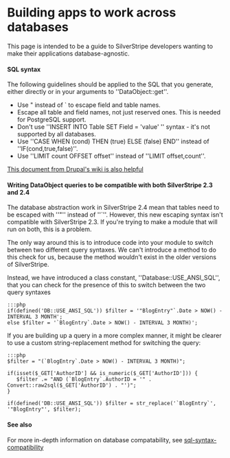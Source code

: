 # Building apps to work across databases

This page is intended to be a guide to SilverStripe developers wanting to make their applications database-agnostic.

#### SQL syntax

The following guidelines should be applied to the SQL that you generate, either directly or in your arguments to
''DataObject::get''.

*  Use " instead of ` to escape field and table names.
*  Escape all table and field names, not just reserved ones.  This is needed for PostgreSQL support.
*  Don't use ''INSERT INTO Table SET Field = 'value' '' syntax - it's not supported by all databases.
*  Use ''CASE WHEN (cond) THEN (true) ELSE (false) END'' instead of ''IF(cond,true,false)''.
*  Use ''LIMIT count OFFSET offset'' instead of ''LIMIT offset,count''.

[This document from Drupal's wiki is also helpful](http://drupal.org/node/555514)


#### Writing DataObject queries to be compatible with both SilverStripe 2.3 and 2.4

The database abstraction work in SilverStripe 2.4 mean that tables need to be escaped with ''"'' instead of ''`''. 
However, this new escaping syntax isn't compatible with SilverStripe 2.3.  If you're trying to make a module that will
run on both, this is a problem.

The only way around this is to introduce code into your module to switch between two different query syntaxes.  We can't
introduce a method to do this check for us, because the method wouldn't exist in the older versions of SilverStripe.

Instead, we have introduced a class constant, ''Database::USE_ANSI_SQL'', that you can check for the presence of this to
switch between the two query syntaxes

	:::php
	if(defined('DB::USE_ANSI_SQL')) $filter = '"BlogEntry"`.Date > NOW() - INTERVAL 3 MONTH';
	else $filter = '`BlogEntry`.Date > NOW() - INTERVAL 3 MONTH)';


If you are building up a query in a more complex manner, it might be clearer to use a custom string-replacement method
for switching the query:

	:::php
	$filter = "(`BlogEntry`.Date > NOW() - INTERVAL 3 MONTH)";
	
	if(isset($_GET['AuthorID'] && is_numeric($_GET['AuthorID'])) {
	   $filter .= "AND (`BlogEntry`.AuthorID = '" . Convert::raw2sql($_GET['AuthorID') . "')";
	}
	
	if(defined('DB::USE_ANSI_SQL')) $filter = str_replace('`BlogEntry`', '"BlogEntry"', $filter);


#### See also

For more in-depth information on database compatability, see [sql-syntax-compatibility](sql-syntax-compatibility)
